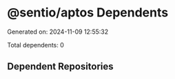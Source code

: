 # @sentio/aptos Dependents

Generated on: 2024-11-09 12:55:32

Total dependents: 0

## Dependent Repositories

